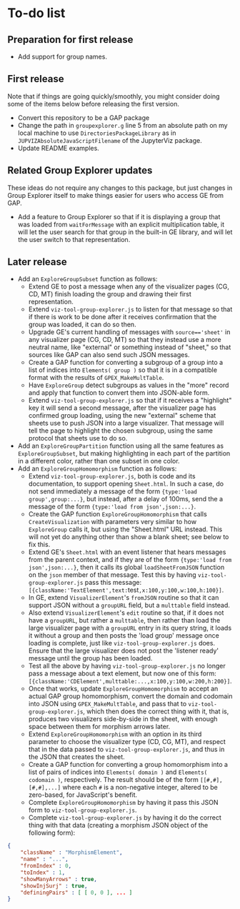 
# To-do list

## Preparation for first release

 * Add support for group names.

## First release

Note that if things are going quickly/smoothly, you might consider doing
some of the items below before releasing the first version.

 * Convert this repository to be a GAP package
 * Change the path in `groupexplorer.g` line 5 from an absolute path
   on my local machine to use `DirectoriesPackageLibrary` as in
   `JUPVIZAbsoluteJavaScriptFilename` of the JupyterViz package.
 * Update README examples.

## Related Group Explorer updates

These ideas do not require any changes to this package, but just changes
in Group Explorer itself to make things easier for users who access GE from
GAP.

 * Add a feature to Group Explorer so that if it is displaying a group
   that was loaded from `waitForMessage` with an explicit multiplication
   table, it will let the user search for that group in the built-in GE
   library, and will let the user switch to that representation.

## Later release

 * Add an `ExploreGroupSubset` function as follows:
    * Extend GE to post a message when any of the visualizer pages
      (CG, CD, MT) finish loading the group and drawing their first
      representation.
    * Extend `viz-tool-group-explorer.js` to listen for that message
      so that if there is work to be done after it receives confirmation
      that the group was loaded, it can do so then.
    * Upgrade GE's current handling of messages with `source=='sheet'`
      in any visualizer page (CG, CD, MT) so that they instead use a more
      neutral name, like "external" or something instead of "sheet," so
      that sources like GAP can also send such JSON messages.
    * Create a GAP function for converting a subgroup of a group into a
      list of indices into `Elements( group )` so that it is in a
      compatible format with the results of `GPEX_MakeMultTable`.
    * Have `ExploreGroup` detect subgroups as values in the "more" record
      and apply that function to convert them into JSON-able form.
    * Extend `viz-tool-group-explorer.js` so that if it receives a
      "highlight" key it will send a second message, after the visualizer
      page has confirmed group loading, using the new "external" scheme
      that sheets use to push JSON into a large visualizer.  That message
      will tell the page to highlight the chosen subgroup, using the same
      protocol that sheets use to do so.
 * Add an `ExploreGroupPartition` function using all the same features as
   `ExploreGroupSubset`, but making highlighting in each part of the
   partition in a different color, rather than one subset in one color.
 * Add an `ExploreGroupHomomorphism` function as follows:
    * Extend `viz-tool-group-explorer.js`, both is code and its
      documentation, to support opening `Sheet.html`.  In such a case,
      do not send immediately a message of the form
      `{type:'load group',group:...}`, but instead, after a delay of 100ms,
      send the a message of the form `{type:'load from json',json:...}`.
    * Create the GAP function `ExploreGroupHomomorphism` that calls
      `CreateVisualization` with parameters very similar to how
      `ExploreGroup` calls it, but using the "Sheet.html" URL instead.
      This will not yet do anything other than show a blank sheet; see
      below to fix this.
    * Extend GE's `Sheet.html` with an event listener that hears messages
      from the parent context, and if they are of the form
      `{type:'load from json',json:...}`, then it calls its global
      `loadSheetFromJSON` function on the `json` member of that message.
      Test this by having `viz-tool-group-explorer.js` pass this message:
      `[{className:'TextElement',text:`test`,x:100,y:100,w:100,h:100}]`.
    * In GE, extend `VisualizerElement`'s `fromJSON` routine so that it
      can support JSON without a `groupURL` field, but a `multtable` field
      instead.
    * Also extend `VisualizerElement`'s `edit` routine so that, if it does
      not have a `groupURL`, but rather a `multtable`, then rather than
      load the large visualizer page with a `groupURL` entry in its query
      string, it loads it without a group and then posts the 'load group'
      message once loading is complete, just like
      `viz-tool-group-explorer.js` does.  Ensure that the large
      visualizer does not post the 'listener ready' message until the group
      has been loaded.
    * Test all the above by having `viz-tool-group-explorer.js` no longer
      pass a message about a text element, but now one of this form:
      `[{className:'CDElement',multtable:...,x:100,y:100,w:200,h:200}]`.
    * Once that works, update `ExploreGroupHomomorphism` to accept an
      actual GAP group homomorphism, convert the domain and codomain into
      JSON using `GPEX_MakeMultTable`, and pass that to
      `viz-tool-group-explorer.js`, which then does the correct thing with
      it, that is, produces two visualizers side-by-side in the sheet, with
      enough space between them for morphism arrows later.
    * Extend `ExploreGroupHomomorphism` with an option in its third
      parameter to choose the visualizer type (CD, CG, MT), and respect
      that in the data passed to `viz-tool-group-explorer.js`, and thus in
      the JSON that creates the sheet.
    * Create a GAP function for converting a group homomorphism into a
      list of pairs of indices into `Elements( domain )` and
      `Elements( codomain )`, respectively.  The result should be of the
      form `[[#,#],[#,#],...]` where each `#` is a non-negative integer,
      altered to be zero-based, for JavaScript's benefit.
    * Complete `ExploreGroupHomomorphism` by having it pass this JSON form
      to `viz-tool-group-explorer.js`.
    * Complete `viz-tool-group-explorer.js` by having it do the correct
      thing with that data (creating a morphism JSON object of the following
      form):
```json
{
    "className" : "MorphismElement",
    "name" : "...",
    "fromIndex" : 0,
    "toIndex" : 1,
    "showManyArrows" : true,
    "showInjSurj" : true,
    "definingPairs" : [ [ 0, 0 ], ... ]
}
```
